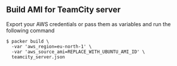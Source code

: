 Build AMI for TeamCity server
-----------------------------

Export your AWS credentials or pass them as variables and run the following command
```shell
$ packer build \
  -var 'aws_region=eu-north-1' \
  -var 'aws_source_ami=REPLACE_WITH_UBUNTU_AMI_ID' \
  teamcity_server.json
```
